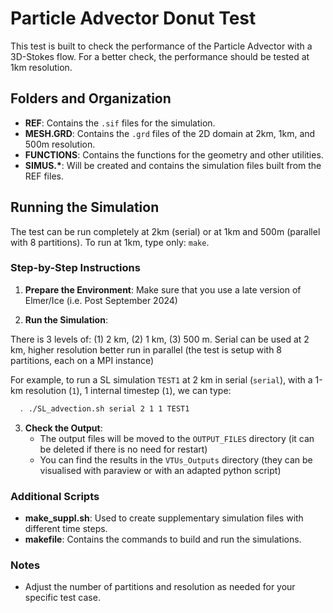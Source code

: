 # Particle Advector Donut Test

This test is built to check the performance of the Particle Advector with a 3D-Stokes flow. For a better check, the performance should be tested at 1km resolution.

## Folders and Organization

- **REF**: Contains the `.sif` files for the simulation.
- **MESH.GRD**: Contains the `.grd` files of the 2D domain at 2km, 1km, and 500m resolution.
- **FUNCTIONS**: Contains the functions for the geometry and other utilities.
- **SIMUS.\***: Will be created and contains the simulation files built from the REF files.

## Running the Simulation

The test can be run completely at 2km (serial) or at 1km and 500m (parallel with 8 partitions). To run at 1km, type only: `make`.

### Step-by-Step Instructions

1. **Prepare the Environment**:
   Make sure that you use a late version of Elmer/Ice (i.e. Post September 2024)

2. **Run the Simulation**:

There is 3 levels of: (1) 2 km, (2) 1 km, (3) 500 m. Serial can be used at 2 km, higher resolution better run in parallel (the test is setup with 8 partitions, each on a MPI instance)

For example, to run a SL simulation `TEST1` at 2 km in serial (`serial`), with a 1-km resolution (`1`), 1 internal timestep (`1`), we can type:

   ```sh
     . ./SL_advection.sh serial 2 1 1 TEST1
   ```

3. **Check the Output**:
   - The output files will be moved to the `OUTPUT_FILES` directory (it can be deleted if there is no need for restart)
   - You can find the results in the `VTUs_Outputs` directory (they can be visualised with paraview or with an adapted python script)

### Additional Scripts

- **make_suppl.sh**: Used to create supplementary simulation files with different time steps.
- **makefile**: Contains the commands to build and run the simulations.

### Notes
- Adjust the number of partitions and resolution as needed for your specific test case.
